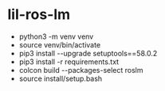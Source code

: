 # lil-ros-lm

- python3 -m venv venv
- source venv/bin/activate
- pip3 install --upgrade setuptools==58.0.2
- pip3 install -r requirements.txt
- colcon build --packages-select roslm
- source install/setup.bash